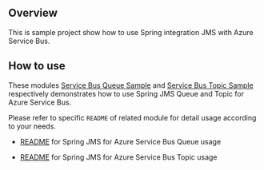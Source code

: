 ## Overview

This is sample project show how to use Spring integration JMS with Azure Service Bus.

## How to use

These modules [Service Bus Queue Sample](./spring-jms-service-bus-queue-sample/) and [Service Bus Topic Sample](./spring-jms-service-bus-topic-sample/) respectively demonstrates how to use Spring JMS Queue and Topic for Azure Service Bus.

Please refer to specific `README` of related module for detail usage according to your needs.

* [README](./spring-jms-service-bus-queue-sample/README.md) for Spring JMS for Azure Service Bus Queue usage

* [README](./spring-jms-service-bus-topic-sample/README.md) for Spring JMS for Azure Service Bus Topic usage
